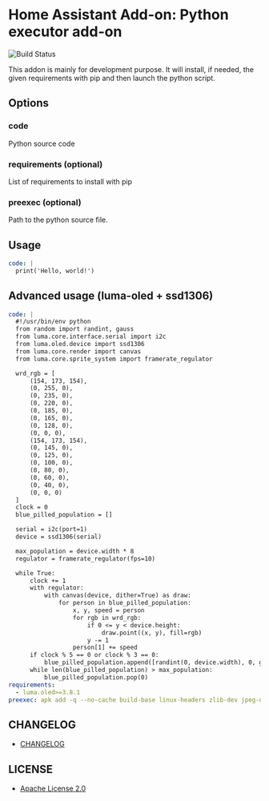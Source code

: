 # Home Assistant Add-on: Python executor add-on

![Build Status](https://github.com/tolkonepiu/ha-addons/actions/workflows/builder.yaml/badge.svg?branch=main)

This addon is mainly for development purpose. It will install, if needed, the given requirements with pip and then launch the python script.

## Options

### code

Python source code

### requirements (optional)

List of requirements to install with pip

### preexec (optional)

Path to the python source file.

## Usage

```yaml
code: |
  print('Hello, world!')
```

## Advanced usage (luma-oled + ssd1306)

```yaml
code: |
  #!/usr/bin/env python
  from random import randint, gauss
  from luma.core.interface.serial import i2c
  from luma.oled.device import ssd1306
  from luma.core.render import canvas
  from luma.core.sprite_system import framerate_regulator

  wrd_rgb = [
      (154, 173, 154),
      (0, 255, 0),
      (0, 235, 0),
      (0, 220, 0),
      (0, 185, 0),
      (0, 165, 0),
      (0, 128, 0),
      (0, 0, 0),
      (154, 173, 154),
      (0, 145, 0),
      (0, 125, 0),
      (0, 100, 0),
      (0, 80, 0),
      (0, 60, 0),
      (0, 40, 0),
      (0, 0, 0)
  ]
  clock = 0
  blue_pilled_population = []

  serial = i2c(port=1)
  device = ssd1306(serial)

  max_population = device.width * 8
  regulator = framerate_regulator(fps=10)

  while True:
      clock += 1
      with regulator:
          with canvas(device, dither=True) as draw:
              for person in blue_pilled_population:
                  x, y, speed = person
                  for rgb in wrd_rgb:
                      if 0 <= y < device.height:
                          draw.point((x, y), fill=rgb)
                      y -= 1
                  person[1] += speed
      if clock % 5 == 0 or clock % 3 == 0:
          blue_pilled_population.append([randint(0, device.width), 0, gauss(1.2, 0.6)])
      while len(blue_pilled_population) > max_population:
          blue_pilled_population.pop(0)
requirements:
  - luma.oled>=3.8.1
preexec: apk add -q --no-cache build-base linux-headers zlib-dev jpeg-dev
```

## CHANGELOG

- [CHANGELOG](./CHANGELOG.md)

## LICENSE

- [Apache License 2.0](./../LICENSE)
